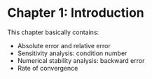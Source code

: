 # Chapter 1: Introduction

This chapter basically contains:

- Absolute error and relative error
- Sensitivity analysis: condition number
- Numerical stability analysis: backward error
- Rate of convergence